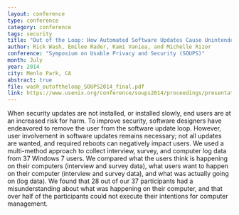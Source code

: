 ```yaml
---
layout: conference
type: conference
category: conference
tags: security
title: "Out of the Loop: How Automated Software Updates Cause Unintended Security Consequences"
author: Rick Wash, Emilee Rader, Kami Vaniea, and Michelle Rizor
conference: "Symposium on Usable Privacy and Security (SOUPS)"
month: July
year: 2014
city: Menlo Park, CA
abstract: true
file: wash_outoftheloop_SOUPS2014_final.pdf
link: https://www.usenix.org/conference/soups2014/proceedings/presentation/wash
---
```


When security updates are not installed, or installed slowly, end users are at an increased risk for harm. To improve
security, software designers have endeavored to remove the user from the software update loop. However, user involvement
in software updates remains necessary; not all updates are wanted, and required reboots can negatively impact users. We
used a multi-method approach to collect interview, survey, and computer log data from 37 Windows 7 users. We compared
what the users think is happening on their computers (interview and survey data), what users want to happen on their
computer (interview and survey data), and what was actually going on (log data). We found that 28 out of our 37
participants had a misunderstanding about what was  happening on their computer, and that over half of the participants
could not execute their intentions for computer management. 

